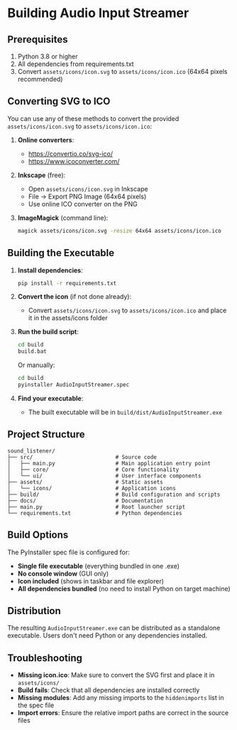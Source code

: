 # Building Audio Input Streamer

## Prerequisites

1. Python 3.8 or higher
2. All dependencies from requirements.txt
3. Convert `assets/icons/icon.svg` to `assets/icons/icon.ico` (64x64 pixels recommended)

## Converting SVG to ICO

You can use any of these methods to convert the provided `assets/icons/icon.svg` to `assets/icons/icon.ico`:

1. **Online converters**: 
   - https://convertio.co/svg-ico/
   - https://www.icoconverter.com/

2. **Inkscape** (free):
   - Open `assets/icons/icon.svg` in Inkscape
   - File → Export PNG Image (64x64 pixels)
   - Use online ICO converter on the PNG

3. **ImageMagick** (command line):
   ```bash
   magick assets/icons/icon.svg -resize 64x64 assets/icons/icon.ico
   ```

## Building the Executable

1. **Install dependencies**:
   ```bash
   pip install -r requirements.txt
   ```

2. **Convert the icon** (if not done already):
   - Convert `assets/icons/icon.svg` to `assets/icons/icon.ico` and place it in the assets/icons folder

3. **Run the build script**:
   ```bash
   cd build
   build.bat
   ```

   Or manually:
   ```bash
   cd build
   pyinstaller AudioInputStreamer.spec
   ```

4. **Find your executable**:
   - The built executable will be in `build/dist/AudioInputStreamer.exe`

## Project Structure

```
sound_listener/
├── src/                          # Source code
│   ├── main.py                   # Main application entry point
│   ├── core/                     # Core functionality
│   └── ui/                       # User interface components
├── assets/                       # Static assets
│   └── icons/                    # Application icons
├── build/                        # Build configuration and scripts
├── docs/                         # Documentation
├── main.py                       # Root launcher script
└── requirements.txt              # Python dependencies
```

## Build Options

The PyInstaller spec file is configured for:
- **Single file executable** (everything bundled in one .exe)
- **No console window** (GUI only)
- **Icon included** (shows in taskbar and file explorer)
- **All dependencies bundled** (no need to install Python on target machine)

## Distribution

The resulting `AudioInputStreamer.exe` can be distributed as a standalone executable. Users don't need Python or any dependencies installed.

## Troubleshooting

- **Missing icon.ico**: Make sure to convert the SVG first and place it in `assets/icons/`
- **Build fails**: Check that all dependencies are installed correctly
- **Missing modules**: Add any missing imports to the `hiddenimports` list in the spec file
- **Import errors**: Ensure the relative import paths are correct in the source files
